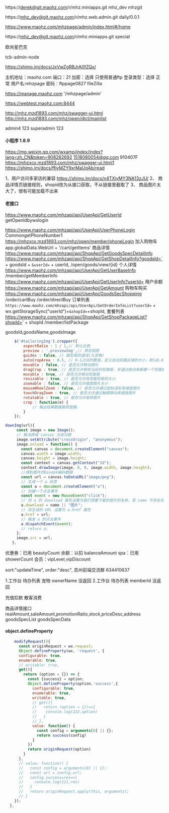https://derek@git.maohz.com/r/mhz.miniapps.git
mhz_dev   mhzgit

https://mhz_dev@git.maohz.com/r/mhz.web.admin.git
daily/0.0.1

https://www.maohz.com/mhzpage/admin/index.html#/home

https://mhz_dev@git.maohz.com/r/mhz.miniapps.git
special

欧尚星巴克

tcb-admin-node

https://shimo.im/docs/JxVwZgRBJrA0fZQx/ 

主机地址：maohz.com  端口：21  加密：选择  只使用普通ftp
登录类型：选择 正常 用户名:mhzpage 密码：ftppage0827
fileZilla

https://manage.maohz.com
'/mhzpage/admin'

https://webtest.maohz.com:8444

http://mhz.mzd1893.com/mhz/swagger-ui.html
http://mhz.mzd1893.com/mhz/open/dict/mainlist

admin4
123
superadmin  123

#### 小程序 1.8.9
https://mp.weixin.qq.com/wxamp/index/index?lang=zh_CN&token=908282692
1518080054@qq.com 910407F
https://mhzxcx.mzd1893.com/mhz/swagger-ui.html1
https://shimo.im/docs/ffjyMZY9xrMaUqAb/read

1、用户访问多家店的兼容
  https://shimo.im/docs/n4TXiyMY3NA13zJU/ 
2、 商品详情页链接规则，shopid改为从接口获取，不从链接里截取了
3、 商品图片太大了，很有可能加载不出来

#### 老接口
https://www.maohz.com/mhzapi/api/UserApi/GetUserId getOpenIdbywxlogin

https://www.maohz.com/mhzapi/api/UserApi/UserPhoneLogin CommongetPhoneNumber1 https://mhzxcx.mzd1893.com/mhz/open/member/phoneLogin 
加入购物车
app.globalData.WebUrl + '/cart/getItems'
商品详情
https://www.maohz.com/mhzapi/api/ShopApi/GetGoodsSpecDetailInfo 
https://www.maohz.com/mhzapi/api/ShopApi/GetShopDetailInfo?goodsId=` + goodsId + `&userId=` + userId, /open/goods/view/{id}
个人详情
https://www.maohz.com/mhzapi/api/UserApi/GetUserBaseInfo    /member/getMemberInfo
https://www.maohz.com/mhzapi/api/UserApi/GetUserInfo?userId= 
用户余额 https://www.maohz.com/mhzapi/api/UserApi/GetAmount
购物车购买  https://www.maohz.com/mhzapi/api/UserApi/GoodsSecShopping /order/cartBuy  /order/directBuy
订单列表 `https://www.maohz.com/mhzapi/api/UserApi/GetOrderInfoList?userId=` + wx.getStorageSync("userId")+`&shopId=`+shopId,
套餐列表 https://www.maohz.com/mhzapi/api/ShopApi/GetShopPackageList?shopId=' + shopId  /member/listPackage

goodsId,goodsName,goodsImage

```js 
    $('#tailoringImg').cropper({  
        aspectRatio : 1 / 1,// 默认比例  
        preview : '.previewImg',// 预览视图  
        guides : false, // 裁剪框的虚线(九宫格)  
        autoCropArea : 0.5, // 0-1之间的数值，定义自动剪裁区域的大小，默认0.8  
        movable : false, // 是否允许移动图片  
        dragCrop : true, // 是否允许移除当前的剪裁框，并通过拖动来新建一个剪裁框区域  
        movable : true, // 是否允许移动剪裁框  
        resizable : true, // 是否允许改变裁剪框的大小  
        zoomable : false, // 是否允许缩放图片大小  
        mouseWheelZoom : false, // 是否允许通过鼠标滚轮来缩放图片  
        touchDragZoom : true, // 是否允许通过触摸移动来缩放图片  
        rotatable : true, // 是否允许旋转图片  
        crop : function(e) {  
            // 输出结果数据裁剪图像。  
        }  
    });  
 ``` 
 ```js  
 downImg(url){
      const image = new Image();
      // 解决跨域 canvas 污染问题
      image.setAttribute("crossOrigin", "anonymous");
      image.onload = function() {
        const canvas = document.createElement("canvas");
        canvas.width = image.width;
        canvas.height = image.height;
        const context = canvas.getContext("2d");
        context.drawImage(image, 0, 0, image.width, image.height);
        //得到图片的base64编码数据
        const url = canvas.toDataURL("image/png");
        // 生成一个 a 标签
        const a = document.createElement("a");
        // 创建一个点击事件
        const event = new MouseEvent("click");
        // 将 a 的 download 属性设置为我们想要下载的图片的名称，若 name 不存在则使用'图片'作为默认名称
        a.download = name || "图片";
        // 将生成的 URL 设置为 a.href 属性
        a.href = url;
        // 触发 a 的点击事件
        a.dispatchEvent(event);
        // return a;
      };
      image.src = url;
    },
```    


优惠券：已用 beautyCount
余额：以扣 balanceAmount
spa：已用 showerCount
会员：vipLevel,vipDiscount

sort:"updateTime",
order:"desc",
苏州前端交流群 634410637        

1.工作台 待办列表 宠物 ownerName 没返回
2.工作台 待办列表 memberId 没返回

充值扣款 	散客消费

商品详情接口
realAmount,saleAmount,promotionRatio,stock,priceDesc,address
goodsSpecList  goodsSpecData

#### object.defineProperty
```js
    modifyRequest(){
      const originRequest = wx.request;
      Object.defineProperty(wx, 'request', {
      configurable: true,
      enumerable: true,
      // writable: true,
      get(){
        return (option = {}) => {
          const {success} = option;
          Object.defineProperty(option,'success',{
            configurable: true,
            enumerable: true,
            writable: true,
            // get(){
            //   return (option = {})=>{
            //    console.log(222,option)  
            //   }
            // },
            value: function() {
              const config = arguments[0] || {};
              return success(config) 
            }
          })
          return originRequest(option)
        }
      },
      // value: function() {
      //   const config = arguments[0] || {};
      //   const url = config.url;
      //   config.success=res=>{
      //     console.log(111,res)
      //   }
      //   return originRequest.apply(this, arguments);
      // }
    });
  },
```